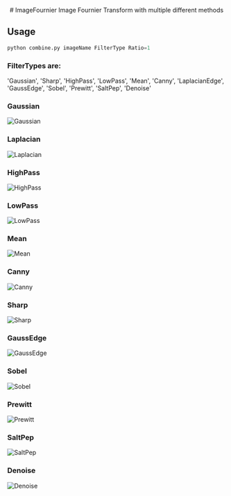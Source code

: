 <p align="center">
# ImageFournier
Image Fournier Transform with multiple different methods


## Usage

```python
python combine.py imageName FilterType Ratio=1
```
### FilterTypes are:

'Gaussian', 'Sharp', 'HighPass', 'LowPass', 'Mean', 
'Canny', 'LaplacianEdge', 'GaussEdge', 'Sobel', 'Prewitt',
'SaltPep', 'Denoise'

</p>

### Gaussian
![Gaussian](/images/edited/GaussianFilter.png)

### Laplacian
![Laplacian](/images/edited/LaplacianOfGaussianFilter.png)

### HighPass
![HighPass](/images/edited/HighPassFilter.png)

### LowPass
![LowPass](/images/edited/LowPassFilter.png)

### Mean
![Mean](/images/edited/MeanFilter.png)

### Canny
![Canny](/images/edited/CannyEdgeDetection.png)

### Sharp
![Sharp](/images/edited/SharpeningHighPass.png)

### GaussEdge
![GaussEdge](/images/edited/GaussianEdgeDetection.png)

### Sobel
![Sobel](/images/edited/SobelFilter.png)

### Prewitt
![Prewitt](/images/edited/PrewittFilter.png)

### SaltPep
![SaltPep](/images/salt_pepper_noise.png)

### Denoise
![Denoise](/images/edited/Denoise.png)
